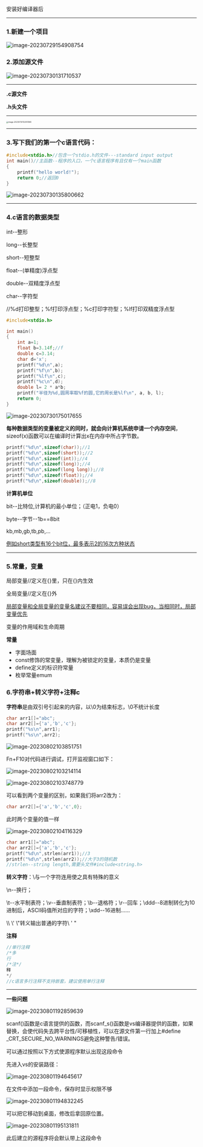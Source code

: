 安装好编译器后

---

### 1.新建一个项目

![image-20230729154908754](C:\Users\cyl\AppData\Roaming\Typora\typora-user-images\image-20230729154908754.png)

### 2.添加源文件

![image-20230730131710537](C:\Users\cyl\AppData\Roaming\Typora\typora-user-images\image-20230730131710537.png)

---

**.c源文件**

**.h头文件**

---

<img src="C:\Users\cyl\AppData\Roaming\Typora\typora-user-images\image-20230730132051965.png" alt="image-20230730132051965" style="zoom:33%;" />

---

### 3.写下我们的第一个c语言代码：

```c
#include<stdio.h>//包含一个stdio.h的文件---standard input output
int main()//主函数--程序的入口，一个c语言程序有且仅有一个main函数
{
	printf("hello world!");
	return 0;//返回0
}
```

![image-20230730135800662](C:\Users\cyl\AppData\Roaming\Typora\typora-user-images\image-20230730135800662.png)

---

### 4.c语言的数据类型

int--整形

long--长整型

short--短整型

float--(单精度)浮点型

double--双精度浮点型

char--字符型

//%d打印整型；%f打印浮点型；%c打印字符型；%lf打印双精度浮点型

```c
#include<stdio.h>

int main()
{
    int a=1;
    float b=3.14f;//f
    double c=3.14;
    char d='x';
    printf("%d\n",a);
    printf("%f\n",b);
    printf("%lf\n",c);
    printf("%c\n",d);
    double l= 2 * a*b;
	printf("半径为%d,圆周率取%f的圆,它的周长是%lf\n", a, b, l);
    return 0;
}
```

![image-20230730175017655](C:\Users\cyl\AppData\Roaming\Typora\typora-user-images\image-20230730175017655.png)

**每种数据类型的变量被定义的同时，就会向计算机系统申请一个内存空间**，sizeof(x)函数可以在编译时计算出x在内存中所占字节数。

```c
printf("%d\n",sizeof(char));//1
printf("%d\n",sizeof(short));//2
printf("%d\n",sizeof(int));//4
printf("%d\n",sizeof(long));//4
printf("%d\n",sizeof(long long));//8
printf("%d\n",sizeof(float));//4
printf("%d\n",sizeof(double));//8
```

**计算机单位**

bit--比特位,计算机的最小单位；（正电1，负电0）

byte--字节--1b==8bit

kb,mb,gb,tb,pb,...

<u>例如short类型有16个bit位，最多表示2的16次方种状态</u>

---

### 5.常量，变量 

局部变量//定义在{}里，只在{}内生效

全局变量//定义在{}外

<u>局部变量和全局变量的变量名建议不要相同，容易误会出现bug，当相同时，局部变量优先</u>

变量的作用域和生命周期

**常量**

- 字面场面
- const修饰的常变量，理解为被锁定的变量，本质仍是变量
- define定义的标识符常量
- 枚举常量emum

### 6.字符串+转义字符+注释c

**字符串**是由双引号引起来的内容，以\0为结束标志，\0不统计长度

```c
char arr1[]="abc";
char arr2[]={'a','b','c'};
printf("%s\n",arr1);
printf("%s\n",arr2);
```

![image-20230802103851751](C:\Users\cyl\AppData\Roaming\Typora\typora-user-images\image-20230802103851751.png)

Fn+F10对代码进行调试，打开监视窗口如下：

![image-20230802103214114](C:\Users\cyl\AppData\Roaming\Typora\typora-user-images\image-20230802103214114.png)

![image-20230802103748779](C:\Users\cyl\AppData\Roaming\Typora\typora-user-images\image-20230802103748779.png)

可以看到两个变量的区别，如果我们将arr2改为：

```c
char arr2[]={'a','b','c',0};
```

此时两个变量的值一样

![image-20230802104116329](C:\Users\cyl\AppData\Roaming\Typora\typora-user-images\image-20230802104116329.png)

```c
char arr1[]="abc";
char arr2[]={'a','b','c'};
printf("%d\n",strlen(arr1));//3
printf("%d\n",strlen(arr2));//大于3的随机数    
//strlen--string length,需要头文件#include<string.h>
```

**转义字符**：\与一个字符连用使之具有特殊的意义

\n--换行；

\t--水平制表符；\v--垂直制表符；\b--退格符；\r--回车；\ddd--8进制转化为10进制后，ASCII码值所对应的字符；\xdd--16进制......

\\\  \\'  \\\"转义输出普通的字符\\  '  "

**注释**

```c
//单行注释
/*多
行
/*注*/
释
*/
//c语言多行注释不支持嵌套，建议使用单行注释
```

---

**一些问题**

![image-20230801192859639](C:\Users\cyl\AppData\Roaming\Typora\typora-user-images\image-20230801192859639.png)

scanf()函数是c语言提供的函数，而scanf_s()函数是vs编译器提供的函数，如果替换，会使代码失去跨平台性/可移植性，可以在源文件第一行加上#define _CRT_SECURE_NO_WARNINGS避免这种警告/错误。

可以通过按照以下方式使源程序默认出现这段命令

先进入vs的安装路径：

![image-20230801194645617](C:\Users\cyl\AppData\Roaming\Typora\typora-user-images\image-20230801194645617.png)

在文件中添加一段命令，保存时显示权限不够

![image-20230801194832245](C:\Users\cyl\AppData\Roaming\Typora\typora-user-images\image-20230801194832245.png)

可以把它移动到桌面，修改后拿回原位置。

![image-20230801195131811](C:\Users\cyl\AppData\Roaming\Typora\typora-user-images\image-20230801195131811.png)

此后建立的源程序将会默认带上这段命令